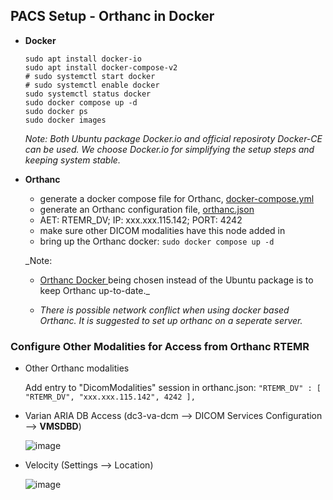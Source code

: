 <h2>PACS Setup - Orthanc in Docker</h2>

* __Docker__

  ```
  sudo apt install docker-io
  sudo apt install docker-compose-v2
  # sudo systemctl start docker
  # sudo systemctl enable docker
  sudo systemctl status docker
  sudo docker compose up -d
  sudo docker ps
  sudo docker images
  ```

  _Note: Both Ubuntu package Docker.io and official reposiroty Docker-CE can be used. We choose Docker.io for simplifying the setup steps and keeping system stable._

* __Orthanc__

  
  - generate a docker compose file for Orthanc, [docker-compose.yml](https://github.com/lixinzhan/RT-EMR/blob/main/Setup%20Steps%20for%20Emergency%20Rescue/orthanc/docker-compose.yml)
  - generate an Orthanc configuration file, [orthanc.json](https://github.com/lixinzhan/RT-EMR/blob/main/Setup%20Steps%20for%20Emergency%20Rescue/orthanc/etc/orthanc.json)
  - AET: RTEMR_DV; IP: xxx.xxx.115.142; PORT: 4242
  - make sure other DICOM modalities have this node added in
  - bring up the Orthanc docker: `sudo docker compose up -d`
 
  _Note:
  	* [Orthanc Docker ](https://hub.docker.com/r/jodogne/orthanc/tags) being chosen instead of the Ubuntu package is to keep Orthanc up-to-date._

	* _There is possible network conflict when using docker based Orthanc. It is suggested to set up orthanc on a seperate server._


<h3>Configure Other Modalities for Access from Orthanc RTEMR</h3>

- Other Orthanc modalities
  
  Add entry to "DicomModalities" session in orthanc.json: `"RTEMR_DV" : [ "RTEMR_DV", "xxx.xxx.115.142", 4242 ], `

- Varian ARIA DB Access (dc3-va-dcm --> DICOM Services Configuration --> **VMSDBD**)

  ![image](https://github.com/lixinzhan/RT-EMR/assets/6154401/78a1fa6f-520f-4ada-8b94-20526df41590)

- Velocity (Settings --> Location)

  ![image](https://github.com/lixinzhan/RT-EMR/assets/6154401/8f65ef4d-f115-450a-b140-35f495cf74dc)

